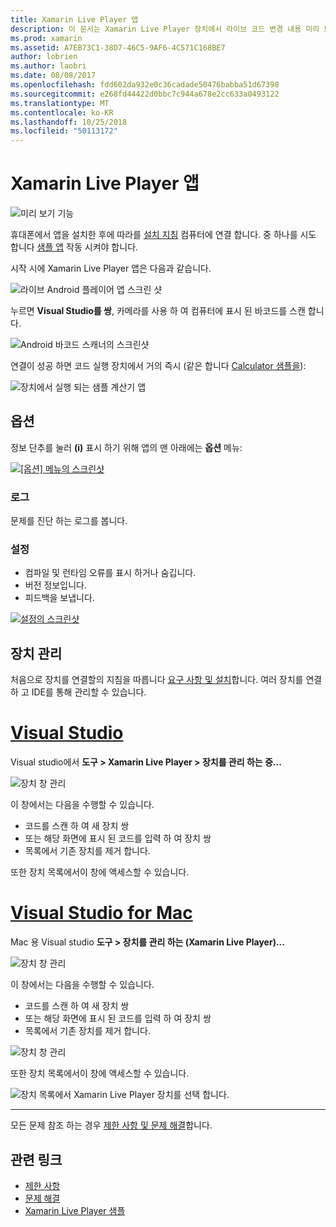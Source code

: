 ```yaml
---
title: Xamarin Live Player 앱
description: 이 문서는 Xamarin Live Player 장치에서 라이브 코드 변경 내용 미리 보기를 사용할 수 있는 앱을 설명 합니다. 설치, 샘플, 로그, 장치 등을 관리 하는 설정을 설명 합니다.
ms.prod: xamarin
ms.assetid: A7EB73C1-38D7-46C5-9AF6-4C571C168BE7
author: lobrien
ms.author: laobri
ms.date: 08/08/2017
ms.openlocfilehash: fdd602da932e0c36cadade50476babba51d67398
ms.sourcegitcommit: e268fd44422d0bbc7c944a678e2cc633a0493122
ms.translationtype: MT
ms.contentlocale: ko-KR
ms.lasthandoff: 10/25/2018
ms.locfileid: "50113172"
---
```

# <a name="xamarin-live-player-app"></a>Xamarin Live Player 앱

![미리 보기 기능](~/media/shared/preview.png)

휴대폰에서 앱을 설치한 후에 따라를 [설치 지침](~/tools/live-player/install.md) 컴퓨터에 연결 합니다. 중 하나를 시도 합니다 [샘플 앱](~/tools/live-player/samples.md) 작동 시켜야 합니다.

시작 시에 Xamarin Live Player 앱은 다음과 같습니다.

![라이브 Android 플레이어 앱 스크린 샷](player-images/app-android-sml.png)

누르면 **Visual Studio를 쌍**, 카메라를 사용 하 여 컴퓨터에 표시 된 바코드를 스캔 합니다.

![Android 바코드 스캐너의 스크린샷](player-images/scan-android-sml.png)

연결이 성공 하면 코드 실행 장치에서 거의 즉시 (같은 합니다 [Calculator 샘플을](https://developer.xamarin.com/samples/mobile/LivePlayer/BasicCalculator)):

![장치에서 실행 되는 샘플 계산기 앱](player-images/basic-calculator-sml.png)

## <a name="options"></a>옵션

정보 단추를 눌러 **(i)** 표시 하기 위해 앱의 맨 아래에는 **옵션** 메뉴:

[![[옵션] 메뉴의 스크린샷](player-images/options-sml.png)](player-images/options.png#lightbox)

### <a name="logs"></a>로그

문제를 진단 하는 로그를 봅니다.

### <a name="settings"></a>설정

- 컴파일 및 런타임 오류를 표시 하거나 숨깁니다.
- 버전 정보입니다.
- 피드백을 보냅니다.

[![설정의 스크린샷](player-images/settings-sml.png)](player-images/settings.png#lightbox)

## <a name="managing-devices"></a>장치 관리

처음으로 장치를 연결할의 지침을 따릅니다 [요구 사항 및 설치](~/tools/live-player/install.md)합니다. 여러 장치를 연결 하 고 IDE를 통해 관리할 수 있습니다.

# <a name="visual-studiotabwindows"></a>[Visual Studio](#tab/windows)

Visual studio에서 **도구 > Xamarin Live Player > 장치를 관리 하는 중...**

![장치 창 관리](player-images/manage-tools-menu-vs.png)

이 창에서는 다음을 수행할 수 있습니다.

- 코드를 스캔 하 여 새 장치 쌍
- 또는 해당 화면에 표시 된 코드를 입력 하 여 장치 쌍
- 목록에서 기존 장치를 제거 합니다.

또한 장치 목록에서이 창에 액세스할 수 있습니다.

# <a name="visual-studio-for-mactabmacos"></a>[Visual Studio for Mac](#tab/macos)

Mac 용 Visual studio **도구 > 장치를 관리 하는 (Xamarin Live Player)...**

![장치 창 관리](player-images/manage-tools-menu.png)

이 창에서는 다음을 수행할 수 있습니다.

- 코드를 스캔 하 여 새 장치 쌍
- 또는 해당 화면에 표시 된 코드를 입력 하 여 장치 쌍
- 목록에서 기존 장치를 제거 합니다.

![장치 창 관리](player-images/manage.png)

또한 장치 목록에서이 창에 액세스할 수 있습니다.

![장치 목록에서 Xamarin Live Player 장치를 선택 합니다.](player-images/manage-device-menu.png)

-----

모든 문제 참조 하는 경우 [제한 사항 및 문제 해결](~/tools/live-player/troubleshooting.md)합니다.

## <a name="related-links"></a>관련 링크

- [제한 사항](~/tools/live-player/limitations.md)
- [문제 해결](~/tools/live-player/troubleshooting.md)
- [Xamarin Live Player 샘플](samples.md)
